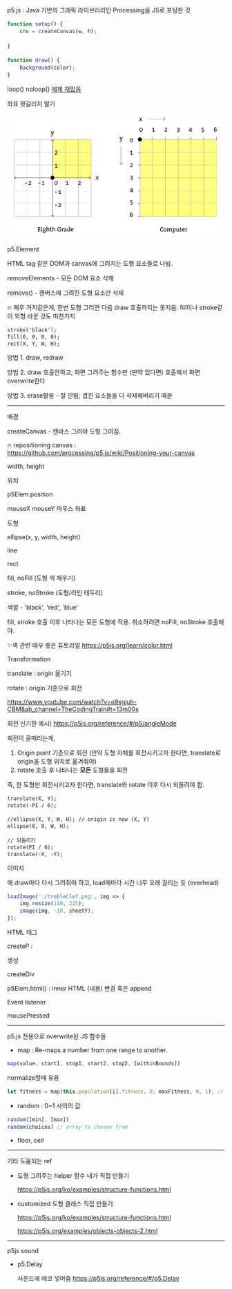 p5.js : Java 기반의 그래픽 라이브러리인 Processing을 JS로 포팅한 것

 

```js
function setup() {
	cnv = createCanvas(w, h);
    
}

function draw() {
	background(color);
}

```



loop() noloop() [예제 재밌음](https://p5js.org/reference/#/p5/noLoop)



좌표 헷갈리지 말기

![](./img/coordinate.jpg)



p5.Element

HTML tag 같은 DOM과 canvas에 그려지는 도형 요소들로 나뉨.

removeElements - 모든 DOM 요소 삭제

remove() - 캔버스에 그려진 도형 요소만 삭제 



🔥 매우 거지같은게, 한번 도형 그리면 다음 draw 호출까지는 못지움. fill이나 stroke같이 외형 바꾼 것도 마찬가지

```
stroke('black');
fill(0, 0, 0, 0);
rect(X, Y, W, H);
```

방법 1. draw, redraw

방법 2. draw 호출안하고, 화면 그려주는 함수만 (만약 있다면) 호출해서 화면 overwrite한다

방법 3. erase활용 - 잘 안됨; 겹친 요소들을 다 삭제해버리기 때문



---

배경

createCanvas - 캔바스 그려야 도형 그려짐.

🔥 repositioning canvas : https://github.com/processing/p5.js/wiki/Positioning-your-canvas

width, height





위치

p5Elem.position 

mouseX mouseY 마우스 좌표



도형

ellipse(x, y, width, height)

line

rect



fill, noFill (도형 색 채우기)

stroke, noStroke (도형/라인 테두리)

색깔 - 'black', 'red', 'blue'

fill, stroke 호출 이후 나타나는 모든 도형에 적용. 취소하려면 noFill, noStroke 호출해야.

✨색 관련 매우 좋은 튜토리얼 https://p5js.org/learn/color.html





Transformation

translate : origin 옮기기

rotate : origin 기준으로 회전

https://www.youtube.com/watch?v=o9sgjuh-CBM&ab_channel=TheCodingTrain#t=13m00s

회전 신기한 예시) https://p5js.org/reference/#/p5/angleMode



회전이 골때리는게, 

1. Origin point 기준으로 회전 
   (만약 도형 자체를 회전시키고자 한다면, translate로 origin을 도형 위치로 옮겨줘야)
2. rotate 호출 후 나타나는 **모든** 도형들을 회전

즉,  한 도형만 회전시키고자 한다면, translate와 rotate 이후 다시 되돌려야 함. 

```JS
translate(X, Y);
rotate(-PI / 6);

//ellipse(X, Y, W, H); // origin is now (X, Y)
ellipse(0, 0, W, H);

// 되돌리기
rotate(PI / 6);
translate(-X, -Y);
```



이미지

매 draw마다 다시 그려줘야 하고, load때마다 시간 너무 오래 걸리는 듯 (overhead)

```js
loadImage('./trebleClef.png', img => {
    img.resize(110, 225);
    image(img, -10, sheetY);
});
```







HTML 태그

createP : <p></p> 생성

createDiv

p5Elem.html() : inner HTML (내용) 변경 혹은 append



Event listener

mousePressed



---

p5.js 전용으로 overwrite된 JS 함수들



* map : Re-maps a number from one range to another.

```javascript
map(value, start1, stop1, start2, stop2, [withinBounds])
```

normalize할때 유용

```js
let fitness = map(this.population[i].fitness, 0, maxFitness, 0, 1); // fitness를 0~1 사이의 값으로 normalize
```





* random : 0~1 사이의 값

```javascript
random([min], [max])
random(choices) // array to choose from
```



* floor, ceil



---

기타 도움되는 ref

* 도형 그려주는 helper 함수 내가 직접 만들기

  https://p5js.org/ko/examples/structure-functions.html

* customized 도형 클래스 직접 만들기

  https://p5js.org/ko/examples/structure-functions.html

  https://p5js.org/examples/objects-objects-2.html

  



---

p5js sound

* p5.Delay

  사운드에 에코 넣어줌
  https://p5js.org/reference/#/p5.Delay

  
